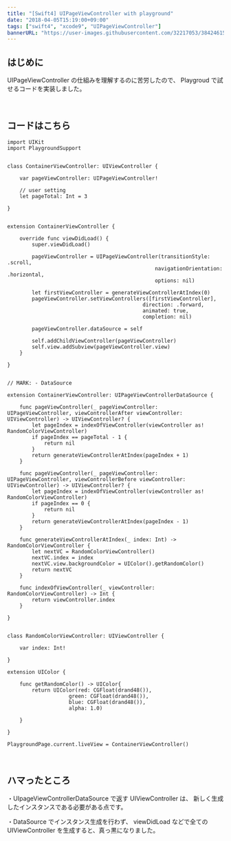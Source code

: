 ```yaml
---
title: "[Swift4] UIPageViewController with playground"
date: "2018-04-05T15:19:00+09:00"
tags: ["swift4", "xcode9", "UIPageViewController"]
bannerURL: "https://user-images.githubusercontent.com/32217053/38424615-9b605de6-39ec-11e8-9a46-4cc8466af85d.gif"
---
```



<h2>
    はじめに
</h2>
<p>
    UIPageViewController の仕組みを理解するのに苦労したので、
    Playgroud で試せるコードを実装しました。
</p>

<br>

<h2>
    コードはこちら
</h2>

    import UIKit
    import PlaygroundSupport


    class ContainerViewController: UIViewController {
        
        var pageViewController: UIPageViewController!
        
        // user setting
        let pageTotal: Int = 3
        
    }


    extension ContainerViewController {
        
        override func viewDidLoad() {
            super.viewDidLoad()
            
            pageViewController = UIPageViewController(transitionStyle: .scroll,
                                                    navigationOrientation: .horizontal,
                                                    options: nil)
            
            let firstViewController = generateViewControllerAtIndex(0)
            pageViewController.setViewControllers([firstViewController],
                                                direction: .forward,
                                                animated: true,
                                                completion: nil)
            
            pageViewController.dataSource = self
            
            self.addChildViewController(pageViewController)
            self.view.addSubview(pageViewController.view)
        }
        
    }


    // MARK: - DataSource

    extension ContainerViewController: UIPageViewControllerDataSource {
        
        func pageViewController(_ pageViewController: UIPageViewController, viewControllerAfter viewController: UIViewController) -> UIViewController? {
            let pageIndex = indexOfViewController(viewController as! RandomColorViewController)
            if pageIndex == pageTotal - 1 {
                return nil
            }
            return generateViewControllerAtIndex(pageIndex + 1)
        }
        
        func pageViewController(_ pageViewController: UIPageViewController, viewControllerBefore viewController: UIViewController) -> UIViewController? {
            let pageIndex = indexOfViewController(viewController as! RandomColorViewController)
            if pageIndex == 0 {
                return nil
            }
            return generateViewControllerAtIndex(pageIndex - 1)
        }
        
        func generateViewControllerAtIndex(_ index: Int) -> RandomColorViewController {
            let nextVC = RandomColorViewController()
            nextVC.index = index
            nextVC.view.backgroundColor = UIColor().getRandomColor()
            return nextVC
        }
        
        func indexOfViewController(_ viewController: RandomColorViewController) -> Int {
            return viewController.index
        }
        
    }


    class RandomColorViewController: UIViewController {
        
        var index: Int!
        
    }

    extension UIColor {
        
        func getRandomColor() -> UIColor{
            return UIColor(red: CGFloat(drand48()),
                        green: CGFloat(drand48()),
                        blue: CGFloat(drand48()),
                        alpha: 1.0)
            
        }
        
    }

    PlaygroundPage.current.liveView = ContainerViewController()


<br>

<h2>
    ハマったところ
</h2>
<p>
    ・UIpageViewControllerDataSource で返す UIViewController は、
    新しく生成したインスタンスである必要がある点です。
</p>
<p>
    ・DataSource でインスタンス生成を行わず、
    viewDidLoad などで全ての UIViewController を生成すると、真っ黒になりました。
</p>

<br>
<br>
<br>
